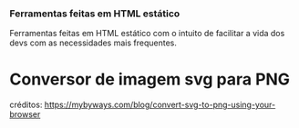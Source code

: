 ### Ferramentas feitas em HTML estático
Ferramentas feitas em HTML estático com o intuito de facilitar a vida dos devs com as necessidades mais frequentes.

# Conversor de imagem svg para PNG
créditos: https://mybyways.com/blog/convert-svg-to-png-using-your-browser